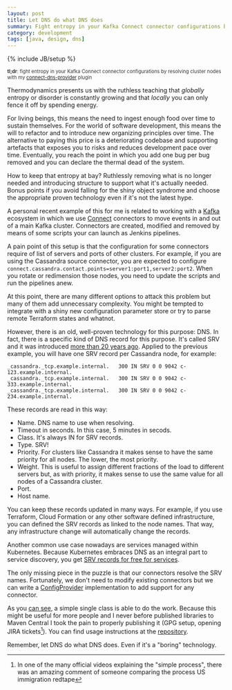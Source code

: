 ```yaml
---
layout: post
title: Let DNS do what DNS does
summary: Fight entropy in your Kafka Connect connector configurations by resolving cluster nodes with my connect-dns-provider plugin
category: development
tags: [java, design, dns]
---
```

{% include JB/setup %}

<p style="font-size: 80%; color: #333">
<b>tl;dr</b>: fight entropy in your Kafka Connect connector configurations by resolving cluster nodes with my <a href="https://github.com/sortega/connect-dns-provider">connect-dns-provider</a> plugin
</p>

Thermodynamics presents us with the ruthless teaching that _globally_ entropy or disorder is constantly growing and that _locally_ you can
only fence it off by spending energy.

For living beings, this means the need to ingest enough food over time to
sustain themselves.  For the world of software development, this means the
will to refactor and to introduce new organizing principles over time.
The alternative to paying this price is a deteriorating codebase and
supporting artefacts that exposes you to risks and reduces development
pace over time. Eventually, you reach the point in which you add one bug
per bug removed and you can declare the thermal dead of the system.

How to keep that entropy at bay? Ruthlessly removing what is no longer needed
and introducing structure to support what it's actually needed.  Bonus points
if you avoid falling for the shiny object syndrome and choose the appropriate
proven technology even if it's not the latest hype.

A personal recent example of this for me is related to working with a 
[Kafka][kafka] ecosystem in which we use [Connect][connect] connectors
to move events in and out of a main Kafka cluster.  Connectors are created,
modified and removed by means of some scripts your can launch as Jenkins
pipelines.

A pain point of this setup is that the configuration for some connectors
require of list of servers and ports of other clusters. For example, if you
are using the Cassandra source connector, you are expected to configure `connect.cassandra.contact.points=server1:port1,server2:port2`.  When you
rotate or redimension those nodes, you need to update the scripts and run
the pipelines anew.

At this point, there are many different options to attack this problem but
many of them add unnecessary complexity.  You might be tempted to integrate
with a shiny new configuration parameter store or try to parse remote 
Terraform states and whatnot.

However, there is an old, well-proven technology for this purpose: DNS. In
fact, there is a specific kind of DNS record for this purpose. It's called
SRV and it was introduced [more than 20 years ago][rfc2782].  Applied to the
previous example, you will have one SRV record per Cassandra node, for example:

```
_cassandra._tcp.example.internal.   300 IN SRV 0 0 9042 c-123.example.internal.
_cassandra._tcp.example.internal.   300 IN SRV 0 0 9042 c-333.example.internal.
_cassandra._tcp.example.internal.   300 IN SRV 0 0 9042 c-234.example.internal.
```

These records are read in this way:

* Name. DNS name to use when resolving.
* Timeout in seconds. In this case, 5 minutes in secods.
* Class. It's always IN for SRV records.
* Type. SRV!
* Priority. For clusters like Cassandra it makes sense to have the same 
  priority for all nodes. The lower, the most priority.
* Weight. This is useful to assign different fractions of the load to 
  different servers but, as with priority, it makes sense to use the same 
  value for all nodes of a Cassandra cluster.
* Port.
* Host name.

You can keep these records updated in many ways. For example, if you use 
Terraform, Cloud Formation or any other software defined infrastructure,
you can defined the SRV records as linked to the node names. That way, any
infrastructure change will automatically change the records.

Another common use case nowadays are services managed within Kubernetes.
Because Kubernetes embraces DNS as an integral part to service discovery, you
get [SRV records for free for services][k8s-srv].

The only missing piece in the puzzle is that our connectors resolve the SRV
names.  Fortunately, we don't need to modify existing connectors but we can
write a [ConfigProvider][config-provider] implementation to add support for
any connector.

As you [can see][code], a simple single class is able to do the work. Because
this might be useful for more people and I never before published libraries
to Maven Central I took the pain to properly publishing it (GPG setup, opening
JIRA tickets[^1]). You can find usage instructions at the
[repository][github].

Remember, let DNS do what DNS does. Even if it's a "boring" technology.

[^1]: In one of the many official videos explaining the "simple process", there was an amazing comment of someone comparing the process US immigration redtape

[github]: https://github.com/sortega/connect-dns-provider
[code]: https://github.com/sortega/connect-dns-provider/blob/master/src/main/java/org/refeed/kafka/config/DnsConfigProvider.java
[kafka]: https://kafka.apache.org/
[connect]: https://docs.confluent.io/platform/current/connect/index.html
[rfc2782]: https://tools.ietf.org/html/rfc2782
[k8s-srv]: https://kubernetes.io/docs/concepts/services-networking/dns-pod-service/#srv-records
[config-provider]: https://kafka.apache.org/20/javadoc/org/apache/kafka/common/config/provider/ConfigProvider.html